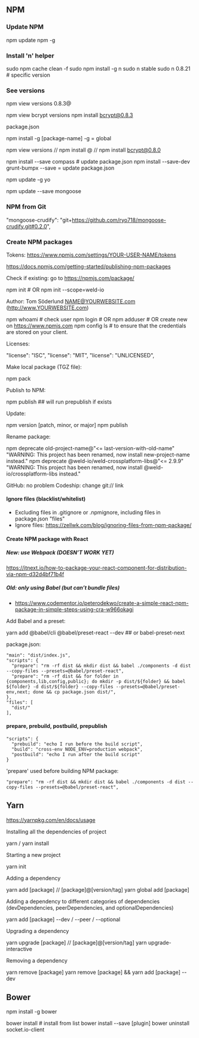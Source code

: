 ## NPM

### Update NPM

  npm update npm -g

### Install 'n' helper

  sudo npm cache clean -f
  sudo npm install -g n
  sudo n stable
  sudo n 0.8.21 # specific version

### See versions

  npm view <package> versions
  0.8.3<package>@<version>

  npm view bcrypt versions
  npm install bcrypt@0.8.3

package.json

  npm install -g [package-name]
  -g = global

  npm view <package> versions //
  npm install <package>@<version> // npm install bcrypt@0.8.0

  npm install --save compass # update package.json
  npm install --save-dev grunt-bumpx
  --save = update package.json

  npm update -g yo

  npm update --save mongoose

### NPM from Git

  "mongoose-crudify": "git+https://github.com/ryo718/mongoose-crudify.git#0.2.0",

### Create NPM packages

Tokens: https://www.npmjs.com/settings/YOUR-USER-NAME/tokens

https://docs.npmjs.com/getting-started/publishing-npm-packages

Check if existing: go to https://npmjs.com/package/<package>

  npm init  # OR npm init --scope=weld-io

Author: Tom Söderlund <NAME@YOURWEBSITE.com> (http://www.YOURWEBSITE.com)

  npm whoami # check user
  npm login # OR npm adduser # OR create new on https://www.npmjs.com
  npm config ls # to ensure that the credentials are stored on your client.

Licenses:

  "license": "ISC",
  "license": "MIT",
  "license": "UNLICENSED",

Make local package (TGZ file):

  npm pack

Publish to NPM:

  npm publish ## will run prepublish if exists

Update:

  npm version [patch, minor, or major]
  npm publish

Rename package:

  npm deprecate old-project-name@"<= last-version-with-old-name" "WARNING: This project has been renamed, now install new-project-name instead."
  npm deprecate @weld-io/weld-crossplatform-libs@"<= 2.9.9" "WARNING: This project has been renamed, now install @weld-io/crossplatform-libs instead."

GitHub: no problem
Codeship: change git:// link

#### Ignore files (blacklist/whitelist)

- Excluding files in .gitignore or .npmignore, including files in package.json "files"
- Ignore files: https://zellwk.com/blog/ignoring-files-from-npm-package/

#### Create NPM package with React

##### New: use Webpack (DOESN’T WORK YET)

https://itnext.io/how-to-package-your-react-component-for-distribution-via-npm-d32d4bf71b4f

##### Old: only using Babel (but can’t bundle files)

- https://www.codementor.io/peterodekwo/create-a-simple-react-npm-package-in-simple-steps-using-cra-w966okagi

Add Babel and a preset:

  yarn add @babel/cli @babel/preset-react --dev ## or babel-preset-next

package.json:

    "main": "dist/index.js",
    "scripts": {
      "prepare": "rm -rf dist && mkdir dist && babel ./components -d dist --copy-files --presets=@babel/preset-react",
      "prepare": "rm -rf dist && for folder in {components,lib,config,public}; do mkdir -p dist/${folder} && babel ${folder} -d dist/${folder} --copy-files --presets=@babel/preset-env,next; done && cp package.json dist/",
    },
    "files": [
      "dist/"
    ],

#### prepare, prebuild, postbuild, prepublish

    "scripts": {
      "prebuild": "echo I run before the build script",
      "build": "cross-env NODE_ENV=production webpack",
      "postbuild": "echo I run after the build script"
    }

'prepare' used before building NPM package:

    "prepare": "rm -rf dist && mkdir dist && babel ./components -d dist --copy-files --presets=@babel/preset-react",


## Yarn

https://yarnpkg.com/en/docs/usage

Installing all the dependencies of project

  yarn / yarn install

Starting a new project

  yarn init

Adding a dependency

  yarn add [package] // [package]@[version/tag]
  yarn global add [package]

Adding a dependency to different categories of dependencies (devDependencies, peerDependencies, and optionalDependencies)

  yarn add [package] --dev / --peer / --optional

Upgrading a dependency

  yarn upgrade [package] // [package]@[version/tag]
  yarn upgrade-interactive

Removing a dependency

  yarn remove [package]
  yarn remove [package] && yarn add [package] --dev


## Bower

  npm install -g bower

  bower install # install from list
  bower install --save [plugin]
  bower uninstall socket.io-client
